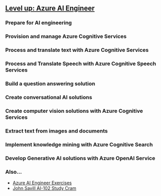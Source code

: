 ## [Level up: Azure AI Engineer](https://learn.microsoft.com/en-us/users/sandramarin/collections/xpgig43oxk277)

### Prepare for AI engineering
### Provision and manage Azure Cognitive Services
### Process and translate text with Azure Cognitive Services
### Process and Translate Speech with Azure Cognitive Speech Services
### Build a question answering solution
### Create conversational AI solutions
### Create computer vision solutions with Azure Cognitive Services
### Extract text from images and documents
### Implement knowledge mining with Azure Cognitive Search
### Develop Generative AI solutions with Azure OpenAI Service


### Also...
- [Azure AI Engineer Exercises](./Exercises.md)
- [John Savill AI-102 Study Cram](./JS-AI102-StudyCram.md)


